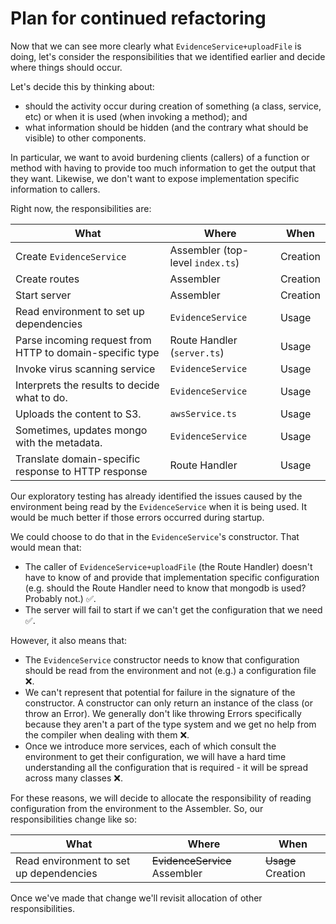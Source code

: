# Plan for continued refactoring

Now that we can see more clearly what `EvidenceService+uploadFile` is doing, let's consider the responsibilities that we identified earlier and decide where things should occur.

Let's decide this by thinking about:

* should the activity occur during creation of something (a class, service, etc) or when it is used (when invoking a method); and
* what information should be hidden (and the contrary what should be visible) to other components.

In particular, we want to avoid burdening clients (callers) of a function or method with having to provide too much information to get the output that they want. Likewise, we don't want to expose implementation specific information to callers.

Right now, the responsibilities are:

| What                     | Where      | When |
| ---- | --- | --- |
| Create `EvidenceService` | Assembler (top-level `index.ts`) | Creation |
| Create routes            | Assembler | Creation |
| Start server             | Assembler | Creation |
| Read environment to set up dependencies | `EvidenceService` | Usage |
| Parse incoming request from HTTP to domain-specific type | Route Handler (`server.ts`) | Usage |
| Invoke virus scanning service | `EvidenceService` | Usage |
| Interprets the results to decide what to do. | `EvidenceService` | Usage |
| Uploads the content to S3. | `awsService.ts` | Usage |
| Sometimes, updates mongo with the metadata. | `EvidenceService` | Usage |
| Translate domain-specific response to HTTP response | Route Handler | Usage |

Our exploratory testing has already identified the issues caused by the environment being read by the `EvidenceService` when it is being used. It would be much better if those errors occurred during startup.

We could choose to do that in the `EvidenceService`'s constructor. That would mean that:

* The caller of `EvidenceService+uploadFile` (the Route Handler) doesn't have to know of and provide that implementation specific configuration (e.g. should the Route Handler need to know that mongodb is used? Probably not.) ✅.
* The server will fail to start if we can't get the configuration that we need ✅.

However, it also means that:
* The `EvidenceService` constructor needs to know that configuration should be read from the environment and not (e.g.) a configuration file ❌.
* We can't represent that potential for failure in the signature of the constructor. A constructor can only return an instance of the class (or throw an Error). We generally don't like throwing Errors specifically because they aren't a part of the type system and we get no help from the compiler when dealing with them ❌.
* Once we introduce more services, each of which consult the environment to get their configuration, we will have a hard time understanding all the configuration that is required - it will be spread across many classes ❌.

For these reasons, we will decide to allocate the responsibility of reading configuration from the environment to the Assembler. So, our responsibilities change like so:

| What                     | Where      | When |
| ---- | --- | --- |
| Read environment to set up dependencies | ~~EvidenceService~~ Assembler | ~~Usage~~ Creation |

Once we've made that change we'll revisit allocation of other responsibilities.